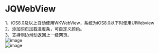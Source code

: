 # JQWebView
1、iOS8.0及以上自动使用WKWebView，系统为iOS8.0以下时使用UIWebview<br>
2、添加网页加载进度条，可自定义颜色。<br>
3、支持侧边滑动返回上一级网页。<br>
![image](https://github.com/Metoos/JQWebView/screenshots/screenshots.jpg)<br>
![image](https://github.com/Metoos/JQWebView/screenshots/screenshots1.jpg)<br>
